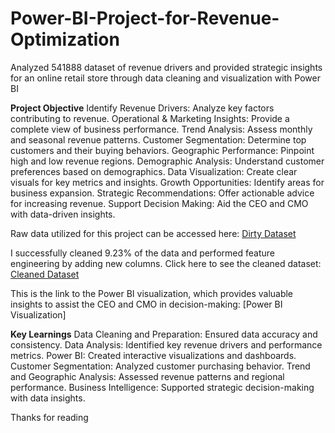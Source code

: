 # Power-BI-Project-for-Revenue-Optimization

Analyzed 541888 dataset of revenue drivers and provided strategic insights for an online retail store through data cleaning and visualization with Power BI

**Project Objective**
Identify Revenue Drivers: Analyze key factors contributing to revenue.
Operational & Marketing Insights: Provide a complete view of business performance.
Trend Analysis: Assess monthly and seasonal revenue patterns.
Customer Segmentation: Determine top customers and their buying behaviors.
Geographic Performance: Pinpoint high and low revenue regions.
Demographic Analysis: Understand customer preferences based on demographics.
Data Visualization: Create clear visuals for key metrics and insights.
Growth Opportunities: Identify areas for business expansion.
Strategic Recommendations: Offer actionable advice for increasing revenue.
Support Decision Making: Aid the CEO and CMO with data-driven insights.


Raw data utilized for this project can be accessed here: [Dirty Dataset](https://github.com/Susmita1703/Power-BI-Project-for-Revenue-Optimization/blob/main/Online%20Retail.xlsx)

I successfully cleaned 9.23% of the data and performed feature engineering by adding new columns. Click here to see the cleaned dataset: [Cleaned Dataset](https://github.com/Susmita1703/Power-BI-Project-for-Revenue-Optimization/blob/main/onlinr%20store%20cleaned%20data%20.zip)

This is the link to the Power BI visualization, which provides valuable insights to assist the CEO and CMO in decision-making: [Power BI Visualization]



**Key Learnings**
Data Cleaning and Preparation: Ensured data accuracy and consistency.
Data Analysis: Identified key revenue drivers and performance metrics.
Power BI: Created interactive visualizations and dashboards.
Customer Segmentation: Analyzed customer purchasing behavior.
Trend and Geographic Analysis: Assessed revenue patterns and regional performance.
Business Intelligence: Supported strategic decision-making with data insights.

Thanks for reading 
